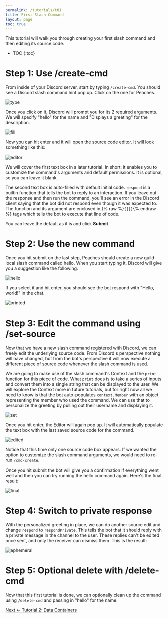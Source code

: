 ```yaml
---
permalink: /tutorials/t01
title: First Slash Command
layout: page
toc: true
---
```


This tutorial will walk you through creating your first slash command and then editing its source code.

* TOC
{:toc}

# Step 1: Use /create-cmd

From inside of your Discord server, start by typing `/create-cmd`. You should see a Discord slash command hint pop up. Click on the one for Peaches.

![type](/peaches-bot.docs/assets/t01/type.png)

Once you click on it, Discord will prompt you for its 2 required arguments. We will specify "hello" for the name and "Displays a greeting" for the description.

![fill](/peaches-bot.docs/assets/t01/fill.png)

Now you can hit enter and it will open the source code editor. It will look something like this:

![editor](/peaches-bot.docs/assets/t01/editor.png)

We will cover the first text box in a later tutorial. In short: it enables you to customize the command's arguments and default permissions. It is optional, so you can leave it blank.

The second text box is auto-filled with default initial code. `respond` is a builtin function that tells the bot to reply to an interaction. If you leave out the response and then run the command, you'll see an error in the Discord client saying that the bot did not respond even though it was expected to. The function and its argument are enclosed in {% raw %}`{{}}`{% endraw %} tags which tells the bot to execute that line of code.

You can leave the default as it is and click **Submit**.

# Step 2: Use the new command

Once you hit submit on the last step, Peaches should create a new guild-local slash command called hello. When you start typing it, Discord will give you a suggestion like the following.

![hello](/peaches-bot.docs/assets/t01/hello.png)

If you select it and hit enter, you should see the bot respond with "Hello, world!" in the chat.

![printed](/peaches-bot.docs/assets/t01/printed.png)

# Step 3: Edit the command using /set-source

Now that we have a new slash command registered with Discord, we can freely edit the underlying source code. From Discord's perspective nothing will have changed, but from the bot's perspective it will now execute a different piece of source code whenever the slash command is used.

We are going to make use of the slash command's Context and the `print` function for this piece of code. What `print` does is to take a series of inputs and convert them into a single string that can be displayed to the user. We will explore the Context more in future tutorials, but for right now all we need to know is that the bot auto-populates `context.Member` with an object representing the member who used the command. We can use that to personalize the greeting by pulling out their username and displaying it.

![set](/peaches-bot.docs/assets/t01/set.png)

Once you hit enter, the Editor will again pop up. It will automatically populate the text box with the last saved source code for the command.

![edited](/peaches-bot.docs/assets/t01/edited.png)

Notice that this time only one source code box appears. If we wanted the option to customize the slash command arguments, we would need to re-run `/cmd-create`.

Once you hit submit the bot will give you a confirmation if everything went well and then you can try running the hello command again. Here's the final result:

![final](/peaches-bot.docs/assets/t01/final.png)

# Step 4: Switch to private response

With the personalized greeting in place, we can do another source edit and change `respond` to `respondPrivate`. This tells the bot that it should reply with a private message in the channel to the user. These replies can't be edited once sent, and only the receiver can dismiss them. This is the result:

![ephemeral](/peaches-bot.docs/assets/t01/ephemeral.png)

# Step 5: Optional delete with /delete-cmd

Now that this first tutorial is done, we can optionally clean up the command using `/delete-cmd` and passing in "hello" for the name.

[Next <- Tutorial 2: Data Containers](/peaches-bot.docs/tutorials/t02)